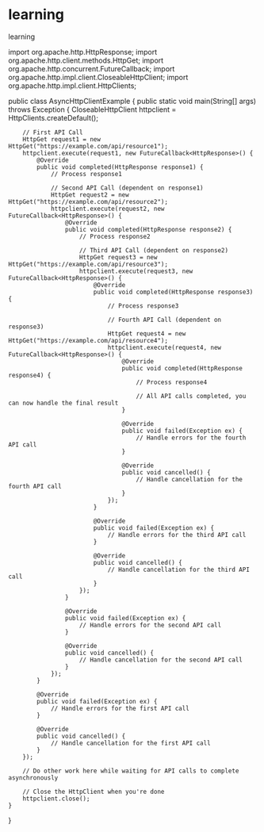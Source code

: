 # learning
learning


import org.apache.http.HttpResponse;
import org.apache.http.client.methods.HttpGet;
import org.apache.http.concurrent.FutureCallback;
import org.apache.http.impl.client.CloseableHttpClient;
import org.apache.http.impl.client.HttpClients;

public class AsyncHttpClientExample {
    public static void main(String[] args) throws Exception {
        CloseableHttpClient httpclient = HttpClients.createDefault();

        // First API Call
        HttpGet request1 = new HttpGet("https://example.com/api/resource1");
        httpclient.execute(request1, new FutureCallback<HttpResponse>() {
            @Override
            public void completed(HttpResponse response1) {
                // Process response1

                // Second API Call (dependent on response1)
                HttpGet request2 = new HttpGet("https://example.com/api/resource2");
                httpclient.execute(request2, new FutureCallback<HttpResponse>() {
                    @Override
                    public void completed(HttpResponse response2) {
                        // Process response2

                        // Third API Call (dependent on response2)
                        HttpGet request3 = new HttpGet("https://example.com/api/resource3");
                        httpclient.execute(request3, new FutureCallback<HttpResponse>() {
                            @Override
                            public void completed(HttpResponse response3) {
                                // Process response3

                                // Fourth API Call (dependent on response3)
                                HttpGet request4 = new HttpGet("https://example.com/api/resource4");
                                httpclient.execute(request4, new FutureCallback<HttpResponse>() {
                                    @Override
                                    public void completed(HttpResponse response4) {
                                        // Process response4

                                        // All API calls completed, you can now handle the final result
                                    }

                                    @Override
                                    public void failed(Exception ex) {
                                        // Handle errors for the fourth API call
                                    }

                                    @Override
                                    public void cancelled() {
                                        // Handle cancellation for the fourth API call
                                    }
                                });
                            }

                            @Override
                            public void failed(Exception ex) {
                                // Handle errors for the third API call
                            }

                            @Override
                            public void cancelled() {
                                // Handle cancellation for the third API call
                            }
                        });
                    }

                    @Override
                    public void failed(Exception ex) {
                        // Handle errors for the second API call
                    }

                    @Override
                    public void cancelled() {
                        // Handle cancellation for the second API call
                    }
                });
            }

            @Override
            public void failed(Exception ex) {
                // Handle errors for the first API call
            }

            @Override
            public void cancelled() {
                // Handle cancellation for the first API call
            }
        });

        // Do other work here while waiting for API calls to complete asynchronously

        // Close the HttpClient when you're done
        httpclient.close();
    }
}


